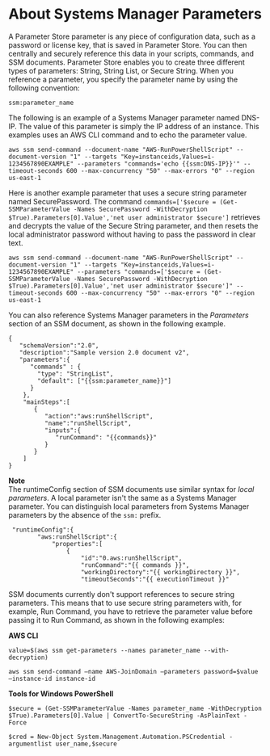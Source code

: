 # About Systems Manager Parameters<a name="parameter-store-about-examples"></a>

A Parameter Store parameter is any piece of configuration data, such as a password or license key, that is saved in Parameter Store\. You can then centrally and securely reference this data in your scripts, commands, and SSM documents\. Parameter Store enables you to create three different types of parameters: String, String List, or Secure String\. When you reference a parameter, you specify the parameter name by using the following convention:

```
ssm:parameter_name
```

The following is an example of a Systems Manager parameter named DNS\-IP\. The value of this parameter is simply the IP address of an instance\. This examples uses an AWS CLI command and to echo the parameter value\.

```
aws ssm send-command --document-name "AWS-RunPowerShellScript" --document-version "1" --targets "Key=instanceids,Values=i-1234567890EXAMPLE" --parameters "commands='echo {{ssm:DNS-IP}}'" --timeout-seconds 600 --max-concurrency "50" --max-errors "0" --region us-east-1
```

Here is another example parameter that uses a secure string parameter named SecurePassword\. The command `commands=['$secure = (Get-SSMParameterValue -Names SecurePassword -WithDecryption $True).Parameters[0].Value','net user administrator $secure']` retrieves and decrypts the value of the Secure String parameter, and then resets the local administrator password without having to pass the password in clear text\.

```
aws ssm send-command --document-name "AWS-RunPowerShellScript" --document-version "1" --targets "Key=instanceids,Values=i-1234567890EXAMPLE" --parameters "commands=['$secure = (Get-SSMParameterValue -Names SecurePassword -WithDecryption $True).Parameters[0].Value','net user administrator $secure']" --timeout-seconds 600 --max-concurrency "50" --max-errors "0" --region us-east-1
```

You can also reference Systems Manager parameters in the *Parameters* section of an SSM document, as shown in the following example\.

```
{
   "schemaVersion":"2.0",
   "description":"Sample version 2.0 document v2",
   "parameters":{
      "commands" : {
        "type": "StringList",
        "default": ["{{ssm:parameter_name}}"]
      }
    },
    "mainSteps":[
       {
          "action":"aws:runShellScript",
          "name":"runShellScript",
          "inputs":{
             "runCommand": "{{commands}}"
          }
       }
    ]
}
```

**Note**  
The runtimeConfig section of SSM documents use similar syntax for *local parameters*\. A local parameter isn't the same as a Systems Manager parameter\. You can distinguish local parameters from Systems Manager parameters by the absence of the `ssm:` prefix\.  

```
 "runtimeConfig":{
        "aws:runShellScript":{
            "properties":[
                {
                    "id":"0.aws:runShellScript",
                    "runCommand":"{{ commands }}",
                    "workingDirectory":"{{ workingDirectory }}",
                    "timeoutSeconds":"{{ executionTimeout }}"
```

SSM documents currently don't support references to secure string parameters\. This means that to use secure string parameters with, for example, Run Command, you have to retrieve the parameter value before passing it to Run Command, as shown in the following examples:

**AWS CLI**

```
value=$(aws ssm get-parameters --names parameter_name --with-decryption)
```

```
aws ssm send-command –name AWS-JoinDomain –parameters password=$value –instance-id instance-id
```

**Tools for Windows PowerShell**

```
$secure = (Get-SSMParameterValue -Names parameter_name -WithDecryption $True).Parameters[0].Value | ConvertTo-SecureString -AsPlainText -Force
```

```
$cred = New-Object System.Management.Automation.PSCredential -argumentlist user_name,$secure
```
